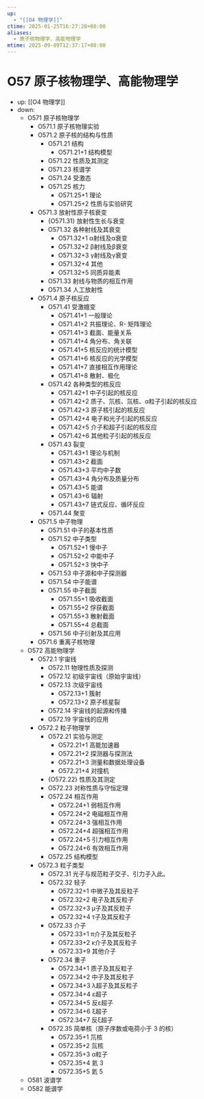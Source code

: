 ```yaml
---
up:
  - "[[O4 物理学]]"
ctime: 2025-01-25T16:27:28+08:00
aliases:
  - 原子核物理学、高能物理学
mtime: 2025-09-09T12:37:17+08:00
---
```


# O57 原子核物理学、高能物理学

- up: [[O4 物理学]]
- down:	
	- O571 原子核物理学
		- O571.1 原子核物理实验
		- O571.2 原子核的结构与性质
			- O571.21 结构
				- O571.21+1 结构模型
			- O571.22 性质及其测定
			- O571.23 核谱学
			- O571.24 受激态
			- O571.25 核力
				- O571.25+1 理论
				- O571.25+2 性质与实验研究
		- O571.3 放射性原子核衰变
			- {O571.31} 放射性生长与衰变
			- O571.32 各种射线及其衰变
				- O571.32+1 α射线及α衰变
				- O571.32+2 β射线及β衰变
				- O571.32+3 γ射线及γ衰变
				- O571.32+4 其他
				- O571.32+5 同质异能素
			- O571.33 射线与物质的相互作用
			- O571.34 人工放射性
		- O571.4 原子核反应
			- O571.41 受激嬗变
				- O571.41+1 一般理论
				- O571.41+2 共振理论、R- 矩阵理论
				- O571.41+3 截面、能量关系
				- O571.41+4 角分布、角关联
				- O571.41+5 核反应的统计模型
				- O571.41+6 核反应的光学模型
				- O571.41+7 直接相互作用理论
				- O571.41+8 散射、极化
			- O571.42 各种类型的核反应
				- O571.42+1 中子引起的核反应
				- O571.42+2 质子、氘核、氚核、α粒子引起的核反应
				- O571.42+3 原子核引起的核反应
				- O571.42+4 电子和光子引起的核反应
				- O571.42+5 介子和超子引起的核反应
				- O571.42+6 其他粒子引起的核反应
			- O571.43 裂变
				- O571.43+1 理论与机制
				- O571.43+2 截面
				- O571.43+3 平均中子数
				- O571.43+4 角分布及质量分布
				- O571.43+5 能谱
				- O571.43+6 辐射
				- O571.43+7 链式反应、循环反应
			- O571.44 聚变
		- O571.5 中子物理
			- O571.51 中子的基本性质
			- O571.52 中子类型
				- O571.52+1 慢中子
				- O571.52+2 中能中子
				- O571.52+3 快中子
			- O571.53 中子源和中子探测器
			- O571.54 中子能谱
			- O571.55 中子截面
				- O571.55+1 吸收截面
				- O571.55+2 俘获截面
				- O571.55+3 散射截面
				- O571.55+4 总截面
			- O571.56 中子衍射及其应用
		- O571.6 重离子核物理
	- O572 高能物理学
		- O572.1 宇宙线
			- O572.11 物理性质及探测
			- O572.12 初级宇宙线（原始宇宙线）
			- O572.13 次级宇宙线
				- O572.13+1 簇射
				- O572.13+2 原子核星裂
			- O572.14 宇宙线的起源和传播
			- O572.19 宇宙线的应用
		- O572.2 粒子物理学
			- O572.21 实验与测定
				- O572.21+1 高能加速器
				- O572.21+2 探测器与探测法
				- O572.21+3 测量和数据处理设备
				- O572.21+4 对撞机
			- {O572.22} 性质及其测定
			- O572.23 对称性质与守恒定理
			- O572.24 相互作用
				- O572.24+1 弱相互作用
				- O572.24+2 电磁相互作用
				- O572.24+3 强相互作用
				- O572.24+4 超强相互作用
				- O572.24+5 引力相互作用
				- O572.24+6 有效相互作用
			- O572.25 结构模型
		- O572.3 粒子类型
			- O572.31 光子与规范粒子交子、引力子入此。
			- O572.32 轻子
				- O572.32+1 中微子及其反粒子
				- O572.32+2 电子及其反粒子
				- O572.32+3 μ子及其反粒子
				- O572.32+4 τ子及其反粒子
			- O572.33 介子
				- O572.33+1 π介子及其反粒子
				- O572.33+2 κ介子及其反粒子
				- O572.33+9 其他介子
			- O572.34 重子
				- O572.34+1 质子及其反粒子
				- O572.34+2 中子及其反粒子
				- O572.34+3 λ超子及其反粒子
				- O572.34+4 ε超子
				- O572.34+5 反ε超子
				- O572.34+6 ξ超子
				- O572.34+7 反ξ超子
			- O572.35 简单核（原子序数或电荷小于 3 的核）
				- O572.35+1 氘核
				- O572.35+2 氚核
				- O572.35+3 α粒子
				- O572.35+4 氦 3
				- O572.35+5 氦 5
	- O581 波谱学
	- O582 能谱学
	
